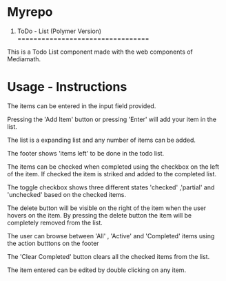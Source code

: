 Myrepo
======


1) ToDo - List (Polymer Version)
=================================

 This is a Todo List component made with the web components of Mediamath. 

Usage - Instructions
=====================
 
 The items can be entered in the input field provided. 
 
 Pressing the 'Add Item' button or pressing 'Enter' will add your item in the list. 
 
 The list is a expanding list and any number of items can be added. 

 The footer shows 'items left' to be done in the todo list. 

 The items can be checked when completed using the checkbox on the left of the item. If checked the item is striked and added to the completed list.

 The toggle checkbox shows three different states 'checked' ,'partial' and 'unchecked' based on the checked items. 

 The delete button will be visible on the right of the item when the user hovers on the item. By pressing the delete button the item will be completely removed from the list.

 The user can browse between 'All' , 'Active' and 'Completed' items using the action butttons on the footer

 The 'Clear Completed' button clears all the checked items from the list.

 The item entered can be edited by double clicking on any item. 
 
 



